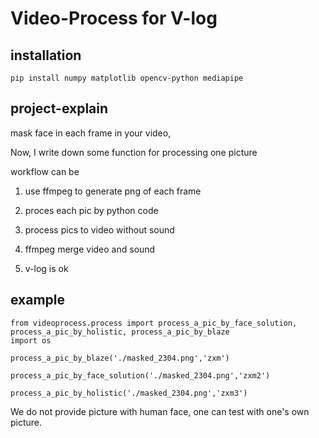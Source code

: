 # Video-Process for V-log 

## installation
```
pip install numpy matplotlib opencv-python mediapipe
```


## project-explain


mask face in each frame in your video,

Now, I write down some function for processing one picture

workflow can be 

1. use ffmpeg to generate png of each frame

2. proces each pic by python code

3. process pics to video without sound

4. ffmpeg merge video and sound

5. v-log is ok


## example

```
from videoprocess.process import process_a_pic_by_face_solution, process_a_pic_by_holistic, process_a_pic_by_blaze
import os

process_a_pic_by_blaze('./masked_2304.png','zxm')

process_a_pic_by_face_solution('./masked_2304.png','zxm2')

process_a_pic_by_holistic('./masked_2304.png','zxm3')

```

We do not provide picture with human face, one can test with one's own picture.